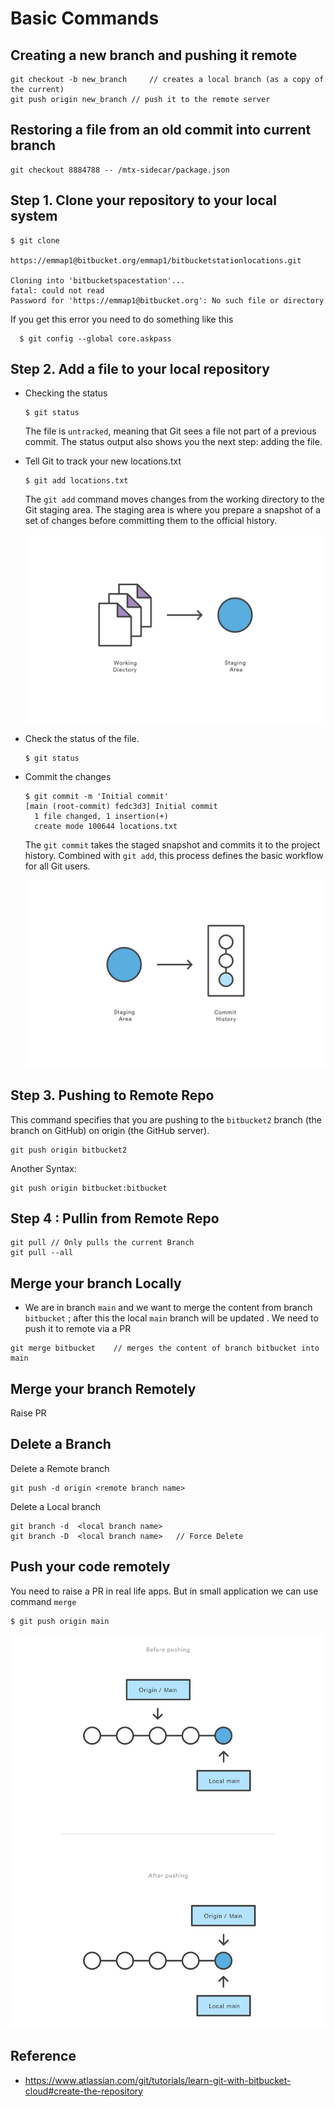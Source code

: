 # Basic Commands

## Creating a new branch and pushing it remote
````
git checkout -b new_branch     // creates a local branch (as a copy of the current)
git push origin new_branch // push it to the remote server
````

## Restoring a file from an old commit into current branch
````
git checkout 8884788 -- /mtx-sidecar/package.json
````


## Step 1. Clone your repository to your local system
````Shell
$ git clone

https://emmap1@bitbucket.org/emmap1/bitbucketstationlocations.git 

Cloning into 'bitbucketspacestation'...
fatal: could not read
Password for 'https://emmap1@bitbucket.org': No such file or directory
````

If you get this error you need to do something like this 

````Shell
  $ git config --global core.askpass
````

## Step 2. Add a file to your local repository  
- Checking the status
    ````Shell
    $ git status 
    ````

    The file is `untracked`, meaning that Git sees a file not part of a previous commit. The status output also shows you the next step: adding the file.


- Tell Git to track your new locations.txt 
    ````Shell
    $ git add locations.txt
    ````
    The `git add` command moves changes from the working directory to the Git staging area. The staging area is where you prepare a snapshot of a set of changes before committing them to the official history.

    ![Image](/BitBucket/Images/1/1.svg)

- Check the status of the file.
    ````Shell
    $ git status 
    ````
- Commit the changes
    ````Shell
    $ git commit -m 'Initial commit' 
    [main (root-commit) fedc3d3] Initial commit
      1 file changed, 1 insertion(+)
      create mode 100644 locations.txt
    ````
    The `git commit` takes the staged snapshot and commits it to the project history. Combined with `git add`, this process defines the basic workflow for all Git users.

    ![Image](/BitBucket/Images/1/2.svg)


## Step 3. Pushing to Remote Repo

This command specifies that you are pushing to the `bitbucket2` branch (the branch on GitHub) on origin (the GitHub server). 
````
git push origin bitbucket2  
````

Another Syntax:

````
git push origin bitbucket:bitbucket
````


## Step 4 : Pullin from Remote Repo

````
git pull // Only pulls the current Branch
git pull --all
````


## Merge your branch Locally
- We are in branch `main` and we want to merge the content from branch `bitbucket` ; after this the local `main` branch will be updated . We need to push it to remote via a PR
````
git merge bitbucket    // merges the content of branch bitbucket into main
````


## Merge your branch Remotely
Raise PR
## Delete a Branch

Delete a Remote branch 
````
git push -d origin <remote branch name> 

```` 

Delete a Local branch 
````
git branch -d  <local branch name> 
git branch -D  <local branch name>   // Force Delete
````


## Push your code remotely
You need to raise a PR in real life apps. But in small application we can use command `merge`
````
$ git push origin main
````
![Image](/BitBucket/Images/1/3.svg)


## Reference 
- https://www.atlassian.com/git/tutorials/learn-git-with-bitbucket-cloud#create-the-repository
